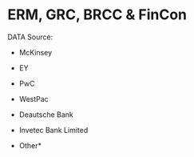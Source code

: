 # ERM, GRC, BRCC & FinCon

DATA Source:
  
 - McKinsey
  
 - EY
  
 - PwC
  
 - WestPac
 
 - Deautsche Bank
  
 - Invetec Bank Limited
  
 - Other*
